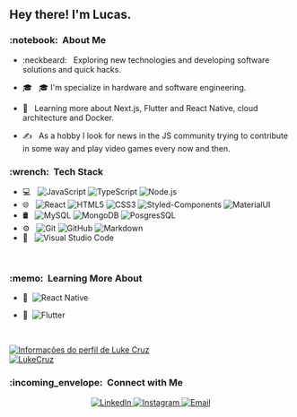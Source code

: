 <h2> Hey there! I'm Lucas.</h2>

<h3>:notebook: &nbsp;About Me </h3>

- :neckbeard: &nbsp; Exploring new technologies and developing software solutions and quick hacks.
- :mortar_board: &nbsp; 🎓 I'm specialize in hardware and software engineering.

- :seedling: &nbsp; Learning more about Next.js, Flutter and React Native, cloud architecture and Docker.
- ✍️ &nbsp; As a hobby I look for news in the JS community trying to contribute in some way and play video games every now and then.

<h3>:wrench: &nbsp;Tech Stack</h3>

- :computer: &nbsp;
  ![JavaScript](https://img.shields.io/badge/-JavaScript-333333?style=flat&logo=JavaScript)
  ![TypeScript](https://img.shields.io/badge/-TypeScript-333333?style=flat&logo=TypeScript)
  ![Node.js](https://img.shields.io/badge/-Node.js-333333?style=flat&logo=node.js)
- 🌐 &nbsp;
  ![React](https://img.shields.io/badge/-React-333333?style=flat&logo=react)
  ![HTML5](https://img.shields.io/badge/-HTML5-333333?style=flat&logo=HTML5)
  ![CSS3](https://img.shields.io/badge/-CSS3-333333?style=flat&logo=CSS3&logoColor=1572B6)
  ![Styled-Components](https://img.shields.io/badge/-Styled%20Components-333333?style=flat&logo=styled-components&logoColor=DB7093)
  ![MaterialUI](https://img.shields.io/badge/-MaterialUI-333333?style=flat&logo=material-ui&logoColor=0081CB)
- 🛢 &nbsp;
  ![MySQL](https://img.shields.io/badge/-MySQL-333333?style=flat&logo=mysql)
  ![MongoDB](https://img.shields.io/badge/-MongoDB-333333?style=flat&logo=mongodb)
  ![PosgresSQL](https://img.shields.io/badge/-PostgresSQL-333333?style=flat&logo=postgresql&logoColor=336791)
- ⚙️ &nbsp;
  ![Git](https://img.shields.io/badge/-Git-333333?style=flat&logo=git)
  ![GitHub](https://img.shields.io/badge/-GitHub-333333?style=flat&logo=github)
  ![Markdown](https://img.shields.io/badge/-Markdown-333333?style=flat&logo=markdown)
- 🔧 &nbsp;
  ![Visual Studio Code](https://img.shields.io/badge/-Visual%20Studio%20Code-333333?style=flat&logo=visual-studio-code&logoColor=007ACC)


<br/>

<h3>:memo: &nbsp;Learning More About</h3>

- :iphone: &nbsp;![React Native](https://img.shields.io/badge/-React%20Native-333333?style=flat&logo=react&logoColor=)
- :book: &nbsp;![Flutter](https://img.shields.io/badge/-Flutter-333333?style=flat&logo=flutter&logoColor=02569B)

  <br/>

<a align="center" href="https://github.com/LukeCruz">
  <img src="https://github-readme-stats.vercel.app/api?username=LukeCruz&theme=jolly&show_icons=true" alt="Informações do perfil de Luke Cruz" />
  <br/>
  <img src="https://github-readme-stats.vercel.app/api/top-langs/?username=lukeCruz&layout=compact&hide=html" alt="LukeCruz" />
</a>

<br/>

<h3>:incoming_envelope: &nbsp;Connect with Me </h3>

<p align="center">
  <a href="https://www.linkedin.com/in/lucas-cruz-02531734/" target="_blank">
    <img alt="LinkedIn" src="https://img.shields.io/badge/LinkedIn-Lucas%20Cruz-purple?style=flat-square&logo=linkedin"/>
  </a>
  <a href="https://www.instagram.com/lukecruzof/" target="_blank">
    <img alt="Instagram" src="https://img.shields.io/badge/Instagram-lukecruzof-purple?style=flat-square&logo=instagram"/>
  </a>
  <a href="enio.cruz@yahoo.com.br" target="_blank">
  <img alt="Email" src="https://img.shields.io/badge/Email-enio.cruz@yahoo.com.br-purple?style=flat-square&logo=yahoo">
  </a>
</p>